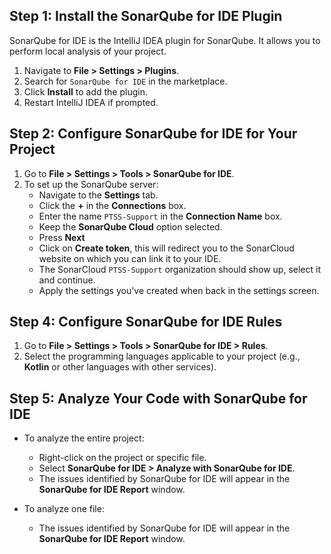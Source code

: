 ## Step 1: Install the SonarQube for IDE Plugin

SonarQube for IDE is the IntelliJ IDEA plugin for SonarQube. It allows you to perform local analysis of your project.

1. Navigate to **File > Settings > Plugins**.
2. Search for `SonarQube for IDE` in the marketplace.
3. Click **Install** to add the plugin.
4. Restart IntelliJ IDEA if prompted.

## Step 2: Configure SonarQube for IDE for Your Project

1. Go to **File > Settings > Tools > SonarQube for IDE**.
2. To set up the SonarQube server:
    - Navigate to the **Settings** tab.
    - Click the **+** in the **Connections** box.
    - Enter the name `PTSS-Support` in the **Connection Name** box.
    - Keep the **SonarQube Cloud** option selected.
    - Press **Next**
    - Click on **Create token**, this will redirect you to the SonarCloud website on which you can link it to your IDE.
    - The SonarCloud `PTSS-Support` organization should show up, select it and continue.
    - Apply the settings you've created when back in the settings screen.

## Step 4: Configure SonarQube for IDE Rules

1. Go to **File > Settings > Tools > SonarQube for IDE > Rules**.
2. Select the programming languages applicable to your project (e.g., **Kotlin** or other languages with other services).

## Step 5: Analyze Your Code with SonarQube for IDE

- To analyze the entire project:
    - Right-click on the project or specific file.
    - Select **SonarQube for IDE > Analyze with SonarQube for IDE**.
    - The issues identified by SonarQube for IDE will appear in the **SonarQube for IDE Report** window.

- To analyze one file:
    - The issues identified by SonarQube for IDE will appear in the **SonarQube for IDE Report** window.